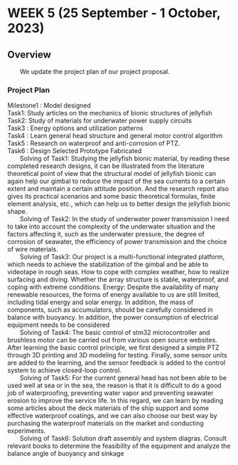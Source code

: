 # WEEK 5 (25 September - 1 October, 2023)

## Overview
&emsp;&emsp;We update the project plan of our project proposal.
### Project Plan
Milestone1 : Model designed
<br/>
Task1: Study articles on the mechanics of bionic structures of jellyfish
<br/>
Task2: Study of materials for underwater power supply circuits
<br/>
Task3 : Energy options and utilization patterns
<br/>
Task4 : Learn general head structure and general motor control algorithm
<br/>
Task5 : Research on waterproof and anti-corrosion of PTZ.
<br/>
Task6 : Design Selected Prototype Fabricated
<br/>
&emsp;&emsp;Solving of Task1: Studying the jellyfish bionic material, by reading these completed research designs, it can be illustrated from the literature theoretical point of view that the structural model of jellyfish bionic can again help our gimbal to reduce the impact of the sea currents to a certain extent and maintain a certain attitude position. And the research report also gives its practical scenarios and some basic theoretical formulas, finite element analysis, etc., which can help us to better design the jellyfish bionic shape.
<br/>
&emsp;&emsp;Solving of Task2: In the study of underwater power transmission I need to take into account the complexity of the underwater situation and the factors affecting it, such as the underwater pressure, the degree of corrosion of seawater, the efficiency of power transmission and the choice of wire materials.
<br/>
&emsp;&emsp;Solving of Task3: Our project is a multi-functional integrated platform, which needs to achieve the stabilization of the gimbal and be able to videotape in rough seas. How to cope with complex weather, how to realize surfacing and diving. Whether the array structure is stable, waterproof, and coping with extreme conditions. Energy: Despite the availability of many renewable resources, the forms of energy available to us are still limited, including tidal energy and solar energy. In addition, the mass of components, such as accumulators, should be carefully considered in balance with buoyancy. In addition, the power consumption of electrical equipment needs to be considered
<br/>
&emsp;&emsp;Solving of Task4: The basic control of stm32 microcontroller and brushless motor can be carried out from various open source websites. After learning the basic control principle, we first designed a simple PTZ through 3D printing and 3D modeling for testing. Finally, some sensor units are added to the learning, and the sensor feedback is added to the control system to achieve closed-loop control.
<br/>
&emsp;&emsp;Solving of Task5: For the current general head has not been able to be used well at sea or in the sea, the reason is that it is difficult to do a good job of waterproofing, preventing water vapor and preventing seawater erosion to improve the service life. In this regard, we can learn by reading some articles about the deck materials of the ship support and some effective waterproof coatings, and we can also choose our best way by purchasing the waterproof materials on the market and conducting experiments.
<br/>
&emsp;&emsp;Solving of Task6:  Solution draft assembly and system diagras.  Consult relevant books to determine the feasibility of the equipment and analyze the balance angle of buoyancy and sinkage
